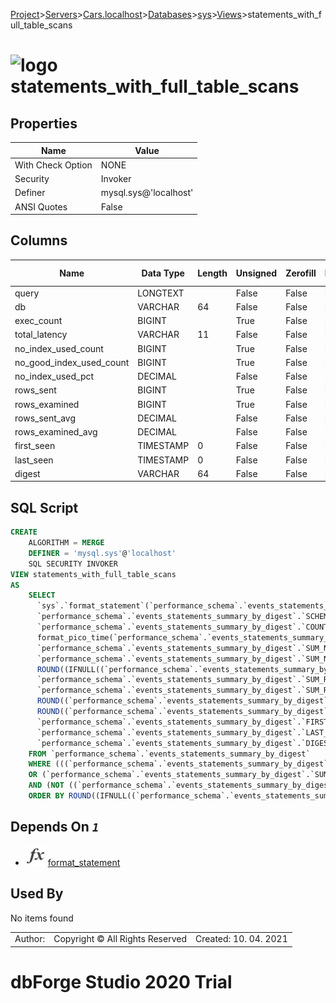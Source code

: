 [Project](../../../../../startpage.md)>[Servers](../../../../Servers.md)>[Cars.localhost](../../../Cars.localhost.md)>[Databases](../../Databases.md)>[sys](../sys.md)>[Views](Views.md)>statements_with_full_table_scans


# ![logo](../../../../../Images/view64.svg) statements_with_full_table_scans


## <a name="#Properties"></a>Properties
|Name|Value|
|---|---|
|With Check Option|NONE|
|Security|Invoker|
|Definer|mysql.sys@'localhost'|
|ANSI Quotes|False|


## <a name="#Columns"></a>Columns
|Name|Data Type|Length|Unsigned|Zerofill|Binary|Not Null|
|---|---|---|---|---|---|---|
|query|LONGTEXT||False|False|False|False|
|db|VARCHAR|64|False|False|False|False|
|exec_count|BIGINT||True|False|False|True|
|total_latency|VARCHAR|11|False|False|False|False|
|no_index_used_count|BIGINT||True|False|False|True|
|no_good_index_used_count|BIGINT||True|False|False|True|
|no_index_used_pct|DECIMAL||False|False|False|True|
|rows_sent|BIGINT||True|False|False|True|
|rows_examined|BIGINT||True|False|False|True|
|rows_sent_avg|DECIMAL||False|False|False|False|
|rows_examined_avg|DECIMAL||False|False|False|False|
|first_seen|TIMESTAMP|0|False|False|False|True|
|last_seen|TIMESTAMP|0|False|False|False|True|
|digest|VARCHAR|64|False|False|False|False|

## <a name="#SqlScript"></a>SQL Script
```SQL
CREATE 
	ALGORITHM = MERGE
	DEFINER = 'mysql.sys'@'localhost'
	SQL SECURITY INVOKER
VIEW statements_with_full_table_scans
AS
	SELECT
	  `sys`.`format_statement`(`performance_schema`.`events_statements_summary_by_digest`.`DIGEST_TEXT`) AS `query`,
	  `performance_schema`.`events_statements_summary_by_digest`.`SCHEMA_NAME` AS `db`,
	  `performance_schema`.`events_statements_summary_by_digest`.`COUNT_STAR` AS `exec_count`,
	  format_pico_time(`performance_schema`.`events_statements_summary_by_digest`.`SUM_TIMER_WAIT`) AS `total_latency`,
	  `performance_schema`.`events_statements_summary_by_digest`.`SUM_NO_INDEX_USED` AS `no_index_used_count`,
	  `performance_schema`.`events_statements_summary_by_digest`.`SUM_NO_GOOD_INDEX_USED` AS `no_good_index_used_count`,
	  ROUND((IFNULL((`performance_schema`.`events_statements_summary_by_digest`.`SUM_NO_INDEX_USED` / NULLIF(`performance_schema`.`events_statements_summary_by_digest`.`COUNT_STAR`, 0)), 0) * 100), 0) AS `no_index_used_pct`,
	  `performance_schema`.`events_statements_summary_by_digest`.`SUM_ROWS_SENT` AS `rows_sent`,
	  `performance_schema`.`events_statements_summary_by_digest`.`SUM_ROWS_EXAMINED` AS `rows_examined`,
	  ROUND((`performance_schema`.`events_statements_summary_by_digest`.`SUM_ROWS_SENT` / `performance_schema`.`events_statements_summary_by_digest`.`COUNT_STAR`), 0) AS `rows_sent_avg`,
	  ROUND((`performance_schema`.`events_statements_summary_by_digest`.`SUM_ROWS_EXAMINED` / `performance_schema`.`events_statements_summary_by_digest`.`COUNT_STAR`), 0) AS `rows_examined_avg`,
	  `performance_schema`.`events_statements_summary_by_digest`.`FIRST_SEEN` AS `first_seen`,
	  `performance_schema`.`events_statements_summary_by_digest`.`LAST_SEEN` AS `last_seen`,
	  `performance_schema`.`events_statements_summary_by_digest`.`DIGEST` AS `digest`
	FROM `performance_schema`.`events_statements_summary_by_digest`
	WHERE (((`performance_schema`.`events_statements_summary_by_digest`.`SUM_NO_INDEX_USED` > 0)
	OR (`performance_schema`.`events_statements_summary_by_digest`.`SUM_NO_GOOD_INDEX_USED` > 0))
	AND (NOT ((`performance_schema`.`events_statements_summary_by_digest`.`DIGEST_TEXT` LIKE 'SHOW%'))))
	ORDER BY ROUND((IFNULL((`performance_schema`.`events_statements_summary_by_digest`.`SUM_NO_INDEX_USED` / NULLIF(`performance_schema`.`events_statements_summary_by_digest`.`COUNT_STAR`, 0)), 0) * 100), 0) DESC, format_pico_time(`performance_schema`.`events_statements_summary_by_digest`.`SUM_TIMER_WAIT`) DESC;
```

## <a name="#DependsOn"></a>Depends On _`1`_
- ![Function](../../../../../Images/function.svg) [format_statement](../Functions/format_statement.md)


## <a name="#UsedBy"></a>Used By
No items found

||||
|---|---|---|
|Author: |Copyright © All Rights Reserved|Created: 10. 04. 2021|
# dbForge Studio 2020 Trial